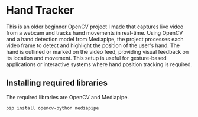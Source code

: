 # Hand Tracker

This is an older beginner OpenCV project I made that captures live video from a webcam and tracks hand movements in real-time. Using OpenCV and a hand detection model from Mediapipe, the project processes each video frame to detect and highlight the position of the user's hand. The hand is outlined or marked on the video feed, providing visual feedback on its location and movement. This setup is useful for gesture-based applications or interactive systems where hand position tracking is required.






## Installing required libraries

The required libraries are OpenCV and Mediapipe.


```bash
pip install opencv-python mediapipe
```

